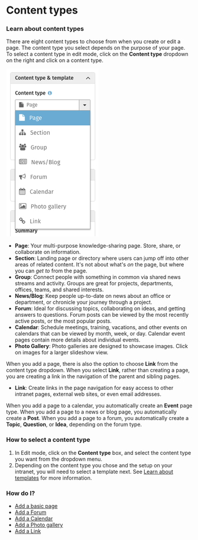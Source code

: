 # Content types



### Learn about content types

There are eight content types to choose from when you create or edit a page. The content type you select depends on the purpose of your page. To select a content type in edit mode, click on the **Content type** dropdown on the right and click on a content type.  
  


![](../../.gitbook/assets/1%20%2830%29.png)

* **Page**: Your multi-purpose knowledge-sharing page. Store, share, or collaborate on information. 
* **Section**: Landing page or directory where users can jump off into other areas of related content. It's not about what's _on_ the page, but where you can _get to_ from the page.
* **Group**: Connect people with something in common via shared news streams and activity. Groups are great for projects, departments, offices, teams, and shared interests.
* **News/Blog**: Keep people up-to-date on news about an office or department, or chronicle your journey through a project.
* **Forum**: Ideal for discussing topics, collaborating on ideas, and getting answers to questions. Forum posts can be viewed by the most recently active posts, or the most popular posts.
* **Calendar**: Schedule meetings, training, vacations, and other events on calendars that can be viewed by month, week, or day. Calendar event pages contain more details about individual events.
* **Photo Gallery**: Photo galleries are designed to showcase images. Click on images for a larger slideshow view.

When you add a page, there is also the option to choose **Link** from the content type dropdown. When you select **Link**, rather than creating a page, you are creating a link in the navigation of the parent and sibling pages.

* **Link**: Create links in the page navigation for easy access to other intranet pages, external web sites, or even email addresses.

When you add a page to a calendar, you automatically create an **Event** page type. When you add a page to a news or blog page, you automatically create a **Post**. When you add a page to a forum, you automatically create a **Topic**, **Question**, or **Idea**, depending on the forum type.

### How to select a content type

1. In Edit mode, click on the **Content type** box, and select the content type you want from the dropdown menu.
2. Depending on the content type you chose and the setup on your intranet, you will need to select a template next. See [Learn about templates](templates.md) for more information.

### How do I?

* [Add a basic page](add-a-page-or-post.md)
* [Add a Forum](add-a-forum.md)
* [Add a Calendar](add-a-calendar/)
* [Add a Photo gallery](add-a-photo-gallery/)
* [Add a Link](add-link-in-navigation.md)

